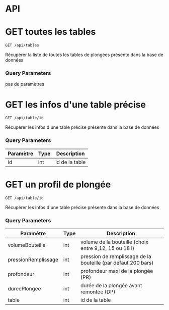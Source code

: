 # API

# GET toutes les tables

```GET /api/tables```

Récupérer la liste de toutes les tables de plongées présente dans la base de données

### Query Parameters

pas de paramètres


# GET les infos d'une table précise

```GET /api/table/id```

Récupérer les infos d'une table précise présente dans la base de données

### Query Parameters

| Paramètre | Type | Description |
|-----------|------|-------------|
|       id  | int  | id de la table      |


# GET un profil de plongée

```GET /api/table/id```

Récupérer les infos d'une table précise présente dans la base de données

### Query Parameters

| Paramètre | Type | Description |
|-----------|------|-------------|
|   volumeBouteille   |    int  |       volume de la bouteille (choix entre 9,12, 15 ou 18 l)      |
|   pressionRemplissage   |    int  |       pression de remplissage de la bouteille (par défaut 200 bars)      |
|   profondeur   |    int  | profondeur maxi de la plongée (PR)     |
|   dureePlongee   |    int  | durée de la plongée avant remontée (DP)     |
|   table   |    int  | id de la table     |



